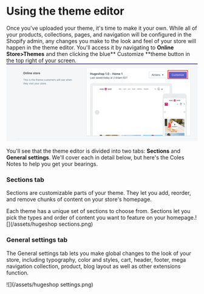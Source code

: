 # Using the theme editor

Once you've uploaded your theme, it's time to make it your own. While all of your products, collections, pages, and navigation will be configured in the Shopify admin, any changes you make to the look and feel of your store will happen in the theme editor. You'll access it by navigating to **Online Store&gt;Themes** and then clicking the blue** Customize **theme button in the top right of your screen.![](/assets/hugeshop-setting.png)

You'll see that the theme editor is divided into two tabs: **Sections** and **General settings**. We'll cover each in detail below, but here's the Coles Notes to help you get your bearings.

### Sections tab

Sections are customizable parts of your theme. They let you add, reorder, and remove chunks of content on your store's homepage.

Each theme has a unique set of sections to choose from. Sections let you pick the types and order of content you want to feature on your homepage.![](/assets/hugeshop sections.png)

### General settings tab

The General settings tab lets you make global changes to the look of your store, including typography, color and styles, cart, header, footer, mega navigation collection, product, blog layout as well as other extensions function.

![](/assets/hugeshop settings.png)

